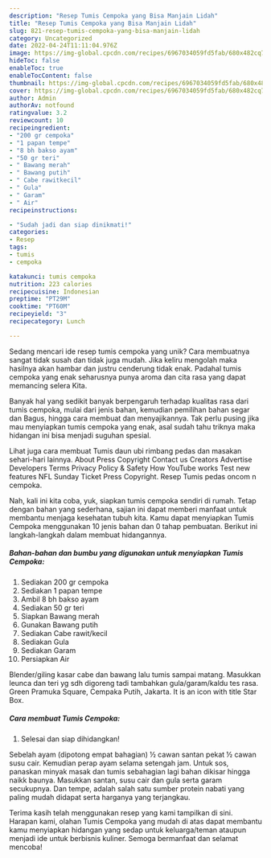 ```yaml
---
description: "Resep Tumis Cempoka yang Bisa Manjain Lidah"
title: "Resep Tumis Cempoka yang Bisa Manjain Lidah"
slug: 821-resep-tumis-cempoka-yang-bisa-manjain-lidah
category: Uncategorized
date: 2022-04-24T11:11:04.976Z
image: https://img-global.cpcdn.com/recipes/6967034059fd5fab/680x482cq70/tumis-cempoka-foto-resep-utama.jpg
hideToc: false
enableToc: true
enableTocContent: false
thumbnail: https://img-global.cpcdn.com/recipes/6967034059fd5fab/680x482cq70/tumis-cempoka-foto-resep-utama.jpg
cover: https://img-global.cpcdn.com/recipes/6967034059fd5fab/680x482cq70/tumis-cempoka-foto-resep-utama.jpg
author: Admin
authorAv: notfound
ratingvalue: 3.2
reviewcount: 10
recipeingredient:
- "200 gr cempoka"
- "1 papan tempe"
- "8 bh bakso ayam"
- "50 gr teri"
- " Bawang merah"
- " Bawang putih"
- " Cabe rawitkecil"
- " Gula"
- " Garam"
- " Air"
recipeinstructions:

- "Sudah jadi dan siap dinikmati!"
categories:
- Resep
tags:
- tumis
- cempoka

katakunci: tumis cempoka 
nutrition: 223 calories
recipecuisine: Indonesian
preptime: "PT29M"
cooktime: "PT60M"
recipeyield: "3"
recipecategory: Lunch

---
```





Sedang mencari ide resep tumis cempoka yang unik? Cara membuatnya sangat tidak susah dan tidak juga mudah. Jika keliru mengolah maka hasilnya akan hambar dan justru cenderung tidak enak. Padahal tumis cempoka yang enak seharusnya punya aroma dan cita rasa yang dapat memancing selera Kita.





Banyak hal yang sedikit banyak berpengaruh terhadap kualitas rasa dari tumis cempoka, mulai dari jenis bahan, kemudian pemilihan bahan segar dan Bagus, hingga cara membuat dan menyajikannya. Tak perlu pusing jika mau menyiapkan tumis cempoka yang enak,      asal sudah tahu triknya maka hidangan ini bisa menjadi suguhan spesial.














Lihat juga cara membuat Tumis daun ubi rimbang pedas dan masakan sehari-hari lainnya. About Press Copyright Contact us Creators Advertise Developers Terms Privacy Policy &amp; Safety How YouTube works Test new features NFL Sunday Ticket Press Copyright. Resep Tumis pedas oncom n cempoka.






Nah, kali ini kita coba, yuk, siapkan tumis cempoka sendiri di rumah. Tetap dengan bahan yang sederhana, sajian ini dapat memberi manfaat untuk membantu menjaga kesehatan tubuh kita. Kamu dapat menyiapkan Tumis Cempoka menggunakan 10 jenis bahan dan 0 tahap pembuatan. Berikut ini langkah-langkah dalam membuat hidangannya.

<!--inarticleads1-->

##### Bahan-bahan dan bumbu yang digunakan untuk menyiapkan Tumis Cempoka:

1. Sediakan 200 gr cempoka
1. Sediakan 1 papan tempe
1. Ambil 8 bh bakso ayam
1. Sediakan 50 gr teri
1. Siapkan  Bawang merah
1. Gunakan  Bawang putih
1. Sediakan  Cabe rawit/kecil
1. Sediakan  Gula
1. Sediakan  Garam
1. Persiapkan  Air


Blender/giling kasar cabe dan bawang lalu tumis sampai matang. Masukkan leunca dan teri yg sdh digoreng tadi tambahkan gula/garam/kaldu tes rasa. Green Pramuka Square, Cempaka Putih, Jakarta. It is an icon with title Star Box. 

<!--inarticleads2-->

##### Cara membuat Tumis Cempoka:


1. Selesai dan siap dihidangkan!

Sebelah ayam (dipotong empat bahagian) ½ cawan santan pekat ½ cawan susu cair. Kemudian perap ayam selama setengah jam. Untuk sos, panaskan minyak masak dan tumis sebahagian lagi bahan dikisar hingga naikk baunya. Masukkan santan, susu cair dan gula serta garam secukupnya. Dan tempe, adalah salah satu sumber protein nabati yang paling mudah didapat serta harganya yang terjangkau. 

Terima kasih telah menggunakan resep yang kami tampilkan di sini. Harapan kami, olahan Tumis Cempoka yang mudah di atas dapat membantu kamu menyiapkan hidangan yang sedap untuk keluarga/teman ataupun menjadi ide untuk berbisnis kuliner. Semoga bermanfaat dan selamat mencoba!
